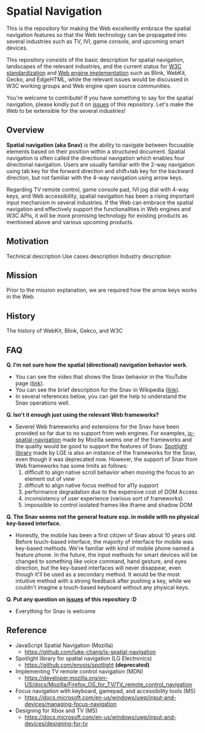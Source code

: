 # Spatial Navigation
This is the repository for making the Web excellently embrace the spatial navigation features so that the Web technology can be propagated into several industries such as TV, IVI, game console, and upcoming smart devices.

This repository consists of the basic description for spatial navigation, landscapes of the relevant industries, and the current status for [W3C standardization](explainer.md) and [Web engine implementation](implStatus.md) such as Blink, WebKit, Gecko, and EdgeHTML, while the relevant issues would be discussed in W3C working groups and Web engine open source communities.

You're welcome to contribute! If you have something to say for the spatial navigation, please kindly put it on [issues](https://github.com/lgeweb/spatial-navigation/issues) of this repository. Let's make the Web to be extensible for the several industries!

## Overview
**Spatial navigation (aka Snav)** is the ability to navigate between focusable elements based on their position within a structured document. Spatial navigation is often called the directional navigation which enables four directional navigation. Users are usually familiar with the 2-way navigation using tab key for the forward direction and shift+tab key for the backward direction, but not familiar with the 4-way navigation using arrow keys.

Regarding TV remote control, game console pad, IVI jog dial with 4-way keys, and Web accessibility, spatial navigation has been a rising important input mechanism in several industries. If the Web can embrace the spatial navigation and effectively support the functionalities in Web engines and W3C APIs, it will be more promising technology for existing products as mentioned above and various upcoming products.

## Motivation
Technical description
Use cases description
Industry description

## Mission
Prior to the mission explanation, we are required how the arrow keys works in the Web. 

## History
The history of WebKit, Blink, Gekco, and W3C

## FAQ
**Q. I’m not sure how the spatial (directional) navigation behavior work.**
  - You can see the video that shows the Snav behavior in the YouTube page ([link](https://www.youtube.com/watch?v=TzDtcX9urUg)).
  - You can see the brief description for the Snav in Wikipedia ([link](https://en.wikipedia.org/wiki/Spatial_navigation)).
  - In several references below, you can get the help to understand the Snav operations well.

**Q. Isn’t it enough just using the relevant Web frameworks?**
  - Severel Web frameworks and extensions for the Snav have been provided so far due to no support from web engines. For examples, [js-spatial-navigation](https://github.com/luke-chang/js-spatial-navigation) made by Mozilla seems one of the frameworks and the quality would be good to support the features of Snav. [Spotlight library](https://github.com/enyojs/spotlight) made by LGE is also an instance of the frameworks for the Snav, even though it was deprecated now. However, the support of Snav from Web frameworks has some limits as follows:
    1. difficult to align native scroll behavior when moving the focus to an element out of view
    2. difficult to align native focus method for a11y support
    3. performance degradation due to the expensive cost of DOM Access
    4. inconsistency of user experience (various sort of frameworks)
    5. impossible to control isolated frames like iframe and shadow DOM

**Q. The Snav seems not the general feature esp. in mobile with no physical key-based interface.**
  - Honestly, the mobile has been a first citizen of Snav about 10 years old. Before touch-based interface, the majority of interface for mobile was key-based methods. We're familiar with kind of mobile phone named a feature phone. In the future, the input methods for smart devices will be changed to something like voice command, hand gesture, and eyes direction, but the key-based interfaces will never disappear, even though it'll be used as a secondary method. It would be the most intuitive method with a strong feedback after pushing a key, while we couldn't imagine a touch-based keyboard without any physical keys.

**Q. Put any question on [issues](https://github.com/lgeweb/spatial-navigation/issues) of this repository :D**
  - Everything for Snav is welcome

## Reference
- JavaScript Spatial Navigation (Mozilla)
  - https://github.com/luke-chang/js-spatial-navigation
- Spotlight library for spatial navigation (LG Electronics)
  - https://github.com/enyojs/spotlight **(deprecated)**
- Implementing TV remote control navigation (MDN)
  - https://developer.mozilla.org/en-US/docs/Mozilla/Firefox_OS_for_TV/TV_remote_control_navigation
- Focus navigation with keyboard, gamepad, and accessibility tools (MS)
  - https://docs.microsoft.com/en-us/windows/uwp/input-and-devices/managing-focus-navigation
- Designing for Xbox and TV (MS)
  - https://docs.microsoft.com/en-us/windows/uwp/input-and-devices/designing-for-tv

